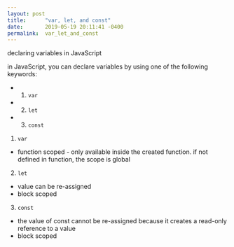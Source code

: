 ```yaml
---
layout: post
title:      "var, let, and const"
date:       2019-05-19 20:11:41 -0400
permalink:  var_let_and_const
---
```



declaring variables in JavaScript

in JavaScript, you can declare variables by using one of the following keywords:

* 1. `var`
* 2. `let`
* 3. `const`

1. `var`
* function scoped - only available inside the created function. if not defined in function, the scope is global

2. `let`
* value can be re-assigned
* block scoped

3. `const`
* the value of const cannot be re-assigned because it creates a read-only reference to a value
* block scoped



